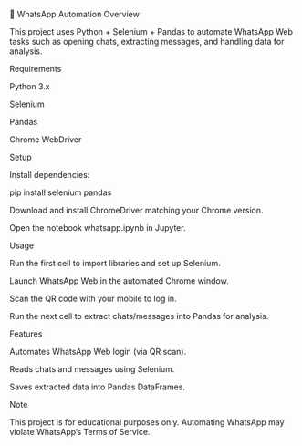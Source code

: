 📱 WhatsApp Automation
Overview

This project uses Python + Selenium + Pandas to automate WhatsApp Web tasks such as opening chats, extracting messages, and handling data for analysis.

Requirements

Python 3.x

Selenium

Pandas

Chrome WebDriver

Setup

Install dependencies:

pip install selenium pandas


Download and install ChromeDriver matching your Chrome version.

Open the notebook whatsapp.ipynb in Jupyter.

Usage

Run the first cell to import libraries and set up Selenium.

Launch WhatsApp Web in the automated Chrome window.

Scan the QR code with your mobile to log in.

Run the next cell to extract chats/messages into Pandas for analysis.

Features

Automates WhatsApp Web login (via QR scan).

Reads chats and messages using Selenium.

Saves extracted data into Pandas DataFrames.

Note

This project is for educational purposes only. Automating WhatsApp may violate WhatsApp’s Terms of Service.
